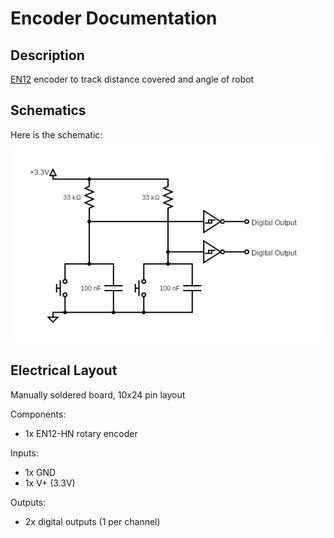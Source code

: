 # Encoder Documentation

## Description

[EN12](https://www.ttelectronics.com/TTElectronics/media/ProductFiles/Datasheets/EN12.pdf) encoder to track distance covered and angle of robot

## Schematics

Here is the schematic:

![encoder schematic](./encoder-schematic.png)

## Electrical Layout

Manually soldered board, 10x24 pin layout

Components:
* 1x EN12-HN rotary encoder

Inputs:
* 1x GND 
* 1x V+ (3.3V)

Outputs:
* 2x digital outputs (1 per channel)
